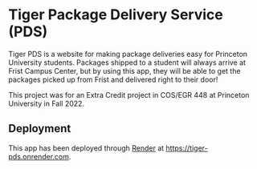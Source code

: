 # Tiger Package Delivery Service (PDS)

Tiger PDS is a website for making package deliveries easy for Princeton
University students. Packages shipped to a student will always arrive at Frist
Campus Center, but by using this app, they will be able to get the packages
picked up from Frist and delivered right to their door!

This project was for an Extra Credit project in COS/EGR 448 at Princeton
University in Fall 2022.

## Deployment

This app has been deployed through [Render](https://render.com) at
https://tiger-pds.onrender.com.
